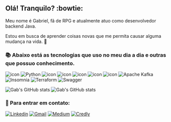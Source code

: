 ## Olá! Tranquilo? :bowtie:

Meu nome é Gabriel, fã de RPG e atualmente atuo como desenvolvedor backend Java. 

Estou em busca de aprender coisas novas que me permita causar alguma mudança na vida. :dart:

### :books: Abaixo está as tecnologias que uso no meu dia a dia e outras que possuo conhecimento.

![icon](https://img.shields.io/badge/Java-ED8B00?style=for-the-badge&logo=java&logoColor=white)
![Python](https://img.shields.io/badge/python-3670A0?style=for-the-badge&logo=python&logoColor=ffdd54)
![icon](https://img.shields.io/badge/html5%20-%23E34F26.svg?&style=for-the-badge&logo=html5&logoColor=white)
![icon](https://img.shields.io/badge/css3%20-%231572B6.svg?&style=for-the-badge&logo=css3&logoColor=white)
![icon](https://img.shields.io/badge/JavaScript-F7DF1E?style=for-the-badge&logo=javascript&logoColor=black)
![icon](https://img.shields.io/badge/Amazon_AWS-232F3E?style=for-the-badge&logo=amazon-aws&logoColor=white)
![icon](https://img.shields.io/badge/spring%20boot-6DB33F?style=for-the-badge&logo=spring%20boot&logoColor=white)
![Apache Kafka](https://img.shields.io/badge/Apache%20Kafka-000?style=for-the-badge&logo=apachekafka)
![Insomnia](https://img.shields.io/badge/Insomnia-black?style=for-the-badge&logo=insomnia&logoColor=5849BE)
![Terraform](https://img.shields.io/badge/terraform-%235835CC.svg?style=for-the-badge&logo=terraform&logoColor=white)
![Swagger](https://img.shields.io/badge/-Swagger-%23Clojure?style=for-the-badge&logo=swagger&logoColor=white)

![Gab's GitHub stats](https://github-readme-stats.vercel.app/api?username=gabrielwb7&theme=algolia&show_icons=true)
![Gab's GitHub stats](https://github-readme-stats.vercel.app/api/top-langs?username=gabrielwb7&theme=algolia&show_icons=true&layout=compact)

### :telescope: Para entrar em contato:

[![Linkedin](https://img.shields.io/badge/-LinkedIn-blue?style=for-the-badge&logo=Linkedin&logoColor=white&link=https://www.linkedin.com/in/gabriel-r-0043861ba/)](https://www.linkedin.com/in/gabriel-r-0043861ba/)
[![Gmail](https://img.shields.io/badge/-Gmail-EA4335?style=for-the-badge&logo=Gmail&logoColor=white&link=mailto:contate.gabrielr@gmail.com)](mailto:contate.gabrielr@gmail.com)
[![Medium](https://img.shields.io/badge/Medium-12100E?style=for-the-badge&logo=medium&logoColor=white&link=https://medium.com/@gabrielwb7)](https://medium.com/@gabrielwb7)
[![Credly](https://img.shields.io/badge/Credly-FF6B00.svg?style=for-the-badge&logo=Credly&logoColor=white&link=https://www.credly.com/users/gabriel-rocha.7069bf0a)](https://www.credly.com/users/gabriel-rocha.7069bf0a)
